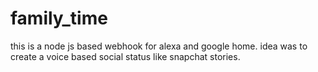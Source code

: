 # family_time

this is a node js based webhook for alexa and google home. idea was to create a voice based social status like snapchat stories. 
